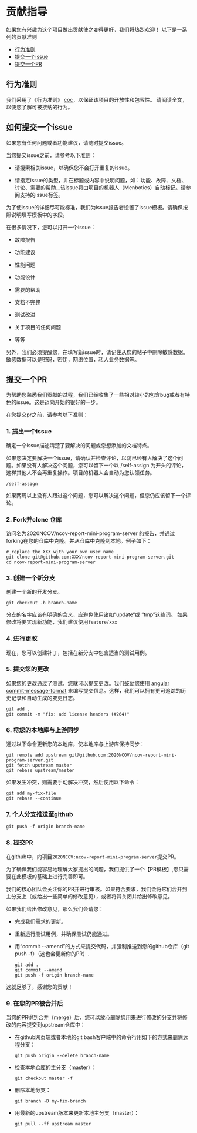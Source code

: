 # 贡献指导

如果您有兴趣为这个项目做出贡献使之变得更好，我们将热烈欢迎！ 以下是一系列的贡献准则

- [行为准则](#coc)
- [提交一个issue](#issue)
- [提交一个PR](#pr)

## <a name="coc"></a> 行为准则

我们采用了《行为准则》 [coc]，以保证该项目的开放性和包容性。 请阅读全文，以便您了解可被接纳的行为。

## <a name="issue"></a> 如何提交一个issue

如果您有任何问题或者功能建议，请随时提交issue。

当您提交issue之前，请参考以下准则：

- 请搜索相关issue，以确保您不会打开重复的issue。

- 请指定issue的类型，并在标题或内容中说明问题，如：功能、故障、文档、讨论、需要的帮助…该issue将由项目的机器人（Menbotics）自动标记。请参阅支持的issue标签。

为了使issue的详细尽可能标准，我们为issue报告者设置了issue模板。请确保按照说明填写模板中的字段。

在很多情况下，您可以打开一个issue：

- 故障报告

- 功能建议

- 性能问题

- 功能设计

- 需要的帮助

- 文档不完整

- 测试改进

- 关于项目的任何问题

- 等等

另外，我们必须提醒您，在填写新issue时，请记住从您的帖子中删除敏感数据。敏感数据可以是密码，密钥，网络位置，私人业务数据等。


## <a name="pr"></a> 提交一个PR

为帮助您熟悉我们贡献的过程，我们已经收集了一些相对较小的包含bug或者有特色的issue。这是迈向开始的很好的一步。

在您提交pr之前，请参考以下准则：

### 1. 提出一个issue

确定一个issue描述清楚了要解决的问题或您想添加的文档特点。

如果您决定要解决一个issue，请确认并检查评论，以防已经有人解决了这个问题。如果没有人解决这个问题，您可以留下一个以 /self-assign 为开头的评论，这样其他人不会再重复操作。项目的机器人会自动为您认领任务。

```shell
/self-assign
```
如果两周以上没有人跟进这个问题，您可以解决这个问题，但您仍应该留下一个评论。

### 2. Fork并clone 仓库

访问名为2020NCOV/ncov-report-mini-program-server 的报告，并通过forking在您的仓库中克隆。并从仓库中克隆到本地。例子如下：

```shell
# replace the XXX with your own user name
git clone git@github.com:XXX/ncov-report-mini-program-server.git
cd ncov-report-mini-program-server
```

### 3. 创建一个新分支

创建一个新的开发分支。

```shell
git checkout -b branch-name
```

分支的名字应该有明确的含义，应避免使用诸如“update“或 “tmp”这些词。 如果修改将要实现新功能，我们建议使用`feature/xxx`

### 4. 进行更改

现在，您可以创建补丁，包括在新分支中包含适当的测试用例。

### 5. 提交您的更改

如果您的更改通过了测试，您就可以提交更改。我们鼓励您使用 [angular commit-message-format][angular-commit-message-format] 来编写提交信息。这样，我们可以拥有更可追踪的历史记录和自动生成的变更日志。

```shell
git add .
git commit -m "fix: add license headers (#264)"
```

### 6. 将您的本地库与上游同步

通过以下命令更新您的本地库，使本地库与上游库保持同步：

```shell
git remote add upstream git@github.com:2020NCOV/ncov-report-mini-program-server.git
git fetch upstream master
git rebase upstream/master
```

如果发生冲突，则需要手动解决冲突，然后使用以下命令：

```shell
git add my-fix-file
git rebase --continue
```


### 7. 个人分支推送至github

```shell
git push -f origin branch-name
```

### 8. 提交PR

在github中，向项目`2020NCOV:ncov-report-mini-program-server`提交PR。

为了确保我们能容易地理解大家提出的问题，我们提供了一个【PR模板】,您只需要在此模板的基础上进行完善即可。

我们的核心团队会关注你的PR并进行审核。如果符合要求，我们会将它们合并到主分支上（或给出一些简单的修改意见），或者将其关闭并给出修改意见。

如果我们给出修改意见，那么我们会请您：

- 完成我们需求的更新。
- 重新运行测试用例，并确保测试仍能通过。
- 用“commit --amend”的方式来提交代码，并强制推送到您的github仓库（git push -f）（这也会更新你的PR）.

    ```shell
    git add .
    git commit --amend
    git push -f origin branch-name
    ```

这就足够了，感谢您的贡献！

### 9. 在您的PR被合并后
当您的PR得到合并（merge）后，您可以放心删除您用来进行修改的分支并将修改的内容提交到upstream仓库中：

- 在github网页端或者本地的git bash客户端中的命令行用如下的方式来删除远程分支：

    ```shell
    git push origin --delete branch-name
    ```

- 检查本地仓库的主分支（master）：
 
    ```shell
    git checkout master -f
    ```

- 删除本地分支：

    ```shell
    git branch -D my-fix-branch
    ```

- 用最新的upstream版本来更新本地主分支（master）：

    ```shell
    git pull --ff upstream master
    ```

[coc]: ./CODE_OF_CONDUCT.md

[new-issue]: https://github.com/2020NCOV/ncov-report-mini-program-server/issues/new

[issue-label]: https://github.com/2020NCOV/ncov-report-mini-program-server/labels

[good-first-issues]: https://github.com/2020NCOV/ncov-report-mini-program-server/issues?utf8=%E2%9C%93&q=is%3Aissue+is%3Aopen+label%3A%22good+first+issue%22+

[repo]: https://github.com/2020NCOV/ncov-report-mini-program-server

[angular-commit-message-format]: https://github.com/angular/angular.js/blob/master/DEVELOPERS.md#-git-commit-guidelines

[pr-template]: ./.github/pull_request_template.md

[issue-template]: ./.github/issue_template.md.

